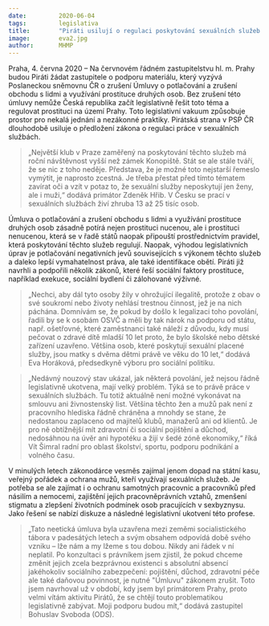 ```yaml
---
date:         2020-06-04
tags:         legislativa
title:        "Piráti usilují o regulaci poskytování sexuálních služeb v Praze"
image: 	      eva2.jpg
author:       MHMP
---
```


Praha, 4. června 2020 – Na červnovém řádném zastupitelstvu hl. m. Prahy budou Piráti žádat zastupitele o podporu materiálu, který vyzývá Poslaneckou sněmovnu ČR o zrušení Úmluvy o potlačování a zrušení obchodu s lidmi a využívání prostituce druhých osob. Bez zrušení této úmluvy nemůže Česká republika začít legislativně řešit toto téma a regulovat prostituci na území Prahy. Toto legislativní vakuum způsobuje prostor pro nekalá jednání a nezákonné praktiky. Pirátská strana v PSP ČR dlouhodobě usiluje o předložení zákona o regulaci práce v sexuálních službách.

> „Největší klub v Praze zaměřený na poskytování těchto služeb má roční návštěvnost vyšší než zámek Konopiště. Stát se ale stále tváří, že se nic z toho neděje. Představa, že je možné toto nejstarší řemeslo vymýtit, je naprosto zcestná. Je třeba přestat před tímto tématem zavírat oči a vzít v potaz to, že sexuální služby neposkytují jen ženy, ale i muži,“ dodává primátor Zdeněk Hřib. V Česku se prací v sexuálních službách živí zhruba 13 až 25 tisíc osob.

Úmluva o potlačování a zrušení obchodu s lidmi a využívání prostituce druhých osob zásadně potírá nejen prostituci nucenou, ale i prostituci nenucenou, která se v řadě států naopak připouští prostřednictvím pravidel, která poskytování těchto služeb regulují. Naopak, výhodou legislativních úprav je potlačování negativních jevů souvisejících s výkonem těchto služeb a daleko lepší vymahatelnost práva, ale také identifikace obětí. Piráti již navrhli a podpořili několik zákonů, které řeší sociální faktory prostituce, například exekuce, sociální bydlení či zálohované výživné.

> „Nechci, aby dál tyto osoby žily v ohrožující ilegalitě, protože z obav o své soukromí nebo životy nehlásí trestnou činnost, jež je na nich páchána. Domnívám se, že pokud by došlo k legalizaci toho povolání, řadili by se k osobám OSVČ a měli by tak nárok na podporu od státu, např. ošetřovné, které zaměstnanci také náleží z důvodu, kdy musí pečovat o zdravé dítě mladší 10 let proto, že bylo školské nebo dětské zařízení uzavřeno. Většina osob, které poskytují sexuální placené služby, jsou matky s dvěma dětmi právě ve věku do 10 let,“ dodává Eva Horáková, předsedkyně výboru pro sociální politiku.

> „Nedávný nouzový stav ukázal, jak některá povolání, jež nejsou řádně legislativně ukotvena, mají velký problém. Týká se to právě práce v sexuálních službách. Tu totiž aktuálně není možné vykonávat na smlouvu ani živnostenský list. Většina těchto žen a mužů pak není z pracovního hlediska řádně chráněna a mnohdy se stane, že nedostanou zaplaceno od majitelů klubů, manažerů ani od klientů. Je pro ně obtížnější mít zdravotní či sociální pojištění a důchod, nedosáhnou na úvěr ani hypotéku a žijí v šedé zóně ekonomiky,“ říká Vít Šimral radní pro oblast školství, sportu, podporu podnikání a volného času.

V minulých letech zákonodárce vesměs zajímal jenom dopad na státní kasu, veřejný pořádek a ochrana mužů, kteří využívají sexuálních služeb. Je potřeba se ale zajímat i o ochranu samotných pracovnic a pracovníků před násilím a nemocemi, zajištění jejich pracovněprávních vztahů, zmenšení stigmatu a zlepšení životních podmínek osob pracujících v sexbyznysu. Jako řešení se nabízí diskuze a následné legislativní ukotvení této profese.

> „Tato neetická úmluva byla uzavřena mezi zeměmi socialistického tábora v padesátých letech a svým obsahem odpovídá době svého vzniku – lže nám a my lžeme s tou dobou. Nikdy ani řádek v ní neplatil. Po konzultaci s právníkem jsem zjistil, že pokud chceme změnit jejich zcela bezprávnou existenci s absolutní absencí jakéhokoliv sociálního zabezpečení: pojištění, důchod, zdravotní péče ale také daňovou povinnost, je nutné  "Úmluvu" zákonem zrušit. Toto jsem navrhoval už v období, kdy jsem byl primátorem Prahy, proto velmi vítám aktivitu Pirátů, že se chtějí touto problematikou legislativně zabývat. Moji podporu budou mít,“ dodává zastupitel Bohuslav Svoboda (ODS).


